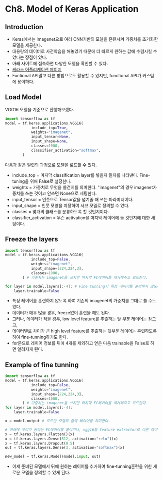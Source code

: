 # Ch8. Model of Keras Application
## Introduction
* Keras에서는 Imagenet으로 여러 CNN기반의 모델을 훈련시켜 가중치를 초기화한 모델을 제공한다.
* 대용량의 데이터로 사전학습을 해놓았기 때문에 더 빠르게 원하는 값에 수렴시킬 수 았다는 장점이 있다.
* 아래 사이트에 접속하면 다양한 모델을 확인할 수 있다.
* [케라스 어플리케이션 페이지](https://keras.io/api/applications/)
* Funtional API말고 다른 방법으로도 활용할 수 있지만, functional API가 커스텀에 용이하다.

## Load Model
VGG16 모델을 기준으로 진행해보겠다.
```python
import tensorflow as tf
model = tf.keras.applications.VGG16(
            include_top=True,
            weights="imagenet",
            input_tensor=None,
            input_shape=None,
            classes=1000,
            classifier_activation="softmax",
        )
```
다음과 같은 일련의 과정으로 모델을 로드할 수 있다.
* include_top = 마지막 classification layer를 넣을지 말지를 나타낸다. Fine-tuning을 위해 False로 설정한다.
* weights = 가중치로 무엇을 쓸건지를 의미한다. "imagenet"의 경우 imagenet가중치를 쓰는 것이고 안쓰면 None으로 세팅한다.
* input_tensor = 인풋으로 Tensor값을 넘겨줄 때 쓰는 파라미터이다.
* input_shape = 인풋 모양을 지정하여 서브 모델로 정의할 수 있다.
* classes = 몇개의 클래스를 분류하도록 할 것인지이다.
* classifier_activation = 무슨 activation을 마지막 레이어에 둘 것인지에 대한 세팅이다.

## Freeze the layers
```python
import tensorflow as tf
model = tf.keras.applications.VGG16(
            include_top=False,
            weights="imagenet",
            input_shape=[224,224,3],
            classes=1000,
        ) # 가중치는 imagenet을 쓰지만 마지막 FC레이어를 제거해주고 로드한다.

for layer in model.layers[:-4]: # Fine tunning시 특정 레이어를 훈련하지 않도록 하는 기법이다.
    layer.trainable=False
```
* 특정 레이어를 훈련하지 않도록 하여 기존의 imagenet의 가중치를 그대로 쓸 수도 있다.
* 데이터가 매우 많을 경우, freeze없이 훈련을 해도 된다. 
* 그러나, 데이터가 적을 경우, low level feature를 추출하는 앞 부분 레이어는 잠그고,
* 데이터별로 차이가 큰 high level feature를 추출하는 뒷부분 레이어는 훈련하도록 하여 fine-tunning하기도 한다.
* for문으로 레이어 정보를 뒤에 4개를 제외하고 얻은 다음 trainable을 False로 하면 얼려지게 된다.

## Example of fine tunning
```python
import tensorflow as tf
model = tf.keras.applications.VGG16(
            include_top=False,
            weights="imagenet",
            input_shape=[224,224,3],
            classes=1000,
        ) # 가중치는 imagenet을 쓰지만 마지막 FC레이어를 제거해주고 로드한다.
for layer in model.layers[:-4]:
    layer.trainable=False

x = model.output # 로드한 모델의 출력 레이어를 의미한다.

# 아래에 우리가 원하는 FC레이어를 붙이거나, vgg16을 feature extractor로 다른 레이어를 붙일 수 있도록 한다.
x = tf.keras.layers.Flatten()(x)
x = tf.keras.layers.Dense(512, activation="relu")(x)
x = tf.keras.layers.Dropout(0.5) 
out = tf.keras.layers.Dense(3, activation="softmax")(x)

new_model = tf.keras.Model(model.input, out)
```

* 이제 준비된 모델에서 뒤에 원하는 레이어를 추가하여 fine-tunning훈련을 위한 새로운 모델을 정의할 수 있게 된다.
